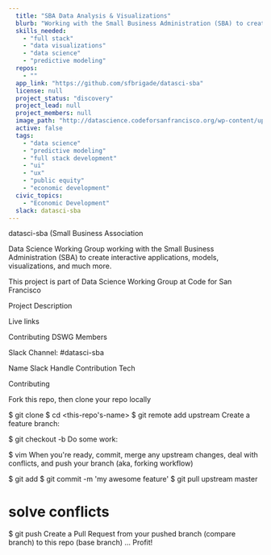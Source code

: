 ```yaml
---
  title: "SBA Data Analysis & Visualizations"
  blurb: "Working with the Small Business Administration (SBA) to create interactive applications, predictive models, visualizations, and more."
  skills_needed: 
    - "full stack"
    - "data visualizations"
    - "data science"
    - "predictive modeling"
  repos: 
    - ""
  app_link: "https://github.com/sfbrigade/datasci-sba"
  license: null
  project_status: "discovery"
  project_lead: null
  project_members: null
  image_path: "http://datascience.codeforsanfrancisco.org/wp-content/uploads/2017/03/sba.jpg"
  active: false
  tags: 
    - "data science"
    - "predictive modeling"
    - "full stack development"
    - "ui"
    - "ux"
    - "public equity"
    - "economic development"
  civic_topics:
    - "Economic Development"
  slack: datasci-sba
---
```

datasci-sba (Small Business Association

Data Science Working Group working with the Small Business Administration (SBA) to create interactive applications, models, visualizations, and much more.

This project is part of Data Science Working Group at Code for San Francisco

Project Description

Live links

Contributing DSWG Members

Slack Channel: #datasci-sba

Name	Slack Handle	Contribution
Tech

Contributing

Fork this repo, then clone your repo locally

$ git clone <your-repo>
$ cd <this-repo's-name>
$ git remote add upstream <this-repo>
Create a feature branch:

$ git checkout -b <feature-branch>
Do some work:

$ vim <some-files>
When you're ready, commit, merge any upstream changes, deal with conflicts, and push your branch (aka, forking workflow)

$ git add <edited-files>
$ git commit -m 'my awesome feature'
$ git pull upstream master
  # solve conflicts
$ git push
Create a Pull Request from your pushed branch (compare branch) to this repo (base branch)
...
Profit!
